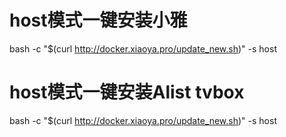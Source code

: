 
# host模式一键安装小雅
bash -c "$(curl http://docker.xiaoya.pro/update_new.sh)" -s host

# host模式一键安装Alist tvbox
bash -c "$(curl http://docker.xiaoya.pro/update_new.sh)" -s host
